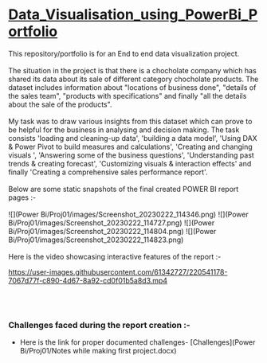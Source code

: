 # [Data_Visualisation_using_PowerBi_Portfolio](https://github.com/Vibhor2256/Data-Visualisation-using-PowerBi-Tableau)

This repository/portfolio is for an End to end data visualization project.<br><br> The situation in the project is that there is a chocholate company which has shared its data
about its sale of different category chocholate products. The dataset includes information about "locations of business done", "details of the sales team", "products with 
specifications" and finally "all the details about the sale of the products". <br><br> My task was to draw various insights from this dataset which can prove to be helpful for the
business in analysing and decision making. The task consists 'loading and cleaning-up data', 'building a data model', 'Using DAX & Power Pivot to build measures and 
calculations', 'Creating and changing visuals ', 'Answering some of the business questions', 'Understanding past trends & creating forecast', 'Customizing visuals & 
interaction effects' and finally 'Creating a comprehensive sales performance report'. <br><br> Below are some static snapshots of the final created POWER BI report pages :-<br><br>
![](Power Bi/Proj01/images/Screenshot_20230222_114346.png) ![](Power Bi/Proj01/images/Screenshot_20230222_114727.png) 
![](Power Bi/Proj01/images/Screenshot_20230222_114804.png) ![](Power Bi/Proj01/images/Screenshot_20230222_114823.png)
<br><br> Here is the video showcasing interactive features of the report :-

https://user-images.githubusercontent.com/61342727/220541178-7067d77f-c890-4d67-8a92-cd0f01b5a8d3.mp4

[](https://user-images.githubusercontent.com/61342727/220541178-7067d77f-c890-4d67-8a92-cd0f01b5a8d3.mp4)
<br><br>
### Challenges faced during the report creation :-
* Here is the link for proper documented challenges- [Challenges](Power Bi/Proj01/Notes while making first project.docx) 
